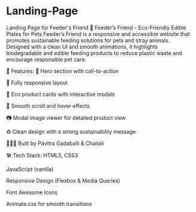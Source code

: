 # Landing-Page
Landing Page for Feeder's Friend
🌿 Feeder’s Friend - Eco-Friendly Edible Plates for Pets
Feeder’s Friend is a responsive and accessible website that promotes sustainable feeding solutions for pets and stray animals. Designed with a clean UI and smooth animations, it highlights biodegradable and edible feeding products to reduce plastic waste and encourage responsible pet care.

🔧 Features:
🐾 Hero section with call-to-action

📱 Fully responsive layout

🌱 Eco product cards with interactive modals

🎯 Smooth scroll and hover effects

📷 Modal image viewer for detailed product view

♻️ Clean design with a strong sustainability message

🧑‍🤝‍🧑 Built by Pavitra Gadaballi & Chaitali

🛠 Tech Stack:
HTML5, CSS3

JavaScript (vanilla)

Responsive Design (Flexbox & Media Queries)

Font Awesome Icons

Animate.css for smooth transitions
